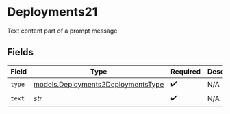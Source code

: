 # Deployments21

Text content part of a prompt message


## Fields

| Field                                                                          | Type                                                                           | Required                                                                       | Description                                                                    |
| ------------------------------------------------------------------------------ | ------------------------------------------------------------------------------ | ------------------------------------------------------------------------------ | ------------------------------------------------------------------------------ |
| `type`                                                                         | [models.Deployments2DeploymentsType](../models/deployments2deploymentstype.md) | :heavy_check_mark:                                                             | N/A                                                                            |
| `text`                                                                         | *str*                                                                          | :heavy_check_mark:                                                             | N/A                                                                            |